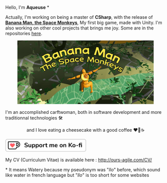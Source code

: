 Hello, I'm **Aqueuse**  \*

Actually, I'm working on being a master of **CSharp**, with the release of [**Banana Man, the Space Monkeys**](https://ours-agile.itch.io/banana-man-the-space-monkeys), My first big game, made with Unity. I'm also working on other cool projects that brings me joy. Some are in the repositories [here](https://github.com/Aqueuse?tab=repositories).

<p align="center">
  <a href="https://ours-agile.itch.io/banana-man-the-space-monkeys">
    <img alt="banana man" height="200px" src="https://raw.githubusercontent.com/Aqueuse/Aqueuse.github.io/master/projects/bananaMan/static/images/capsule1_with_title.png"/>
  </a>
</p>

I'm an accomplished carftwoman, both in software development and more traditionnal technologies 🛠 <br> <center>and I love eating a cheesecake with a good coffee ❤🍰☕</center>

[<img alt="kofi" height="40px" src="https://raw.githubusercontent.com/Aqueuse/Aqueuse.github.io/master/ressources/logo_white_stroke.png"/>](https://ko-fi.com/V7V5AEGCL)

My CV (Curriculum Vitae) is available here : http://ours-agile.com/CV/

\* It means Watery because my pseudonym was "*llo*" before, which sound like water in french language but "*llo*" is too short for some websites
